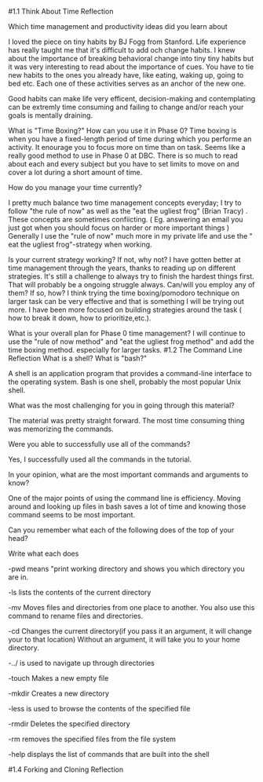#1.1 Think About Time Reflection

Which time management and productivity ideas did you learn about

I loved the piece on tiny habits by BJ  Fogg from Stanford. Life experience has really taught me that it's difficult to add och change habits. I knew about the importance of breaking behavioral change into tiny tiny habits but it was very interesting to read about the importance of cues.  You have to tie new habits   to the ones you already have, like eating, waking up, going to bed etc. Each one of these activities serves as an anchor of the new one.

Good habits can make life very efficent, decision-making and contemplating can be extremly time consuming and failing to change and/or reach your goals  is mentally draining.


What is "Time Boxing?" How can you use it in Phase 0?
Time boxing is when you have a fixed-length period of time during which you performe an activity. It enourage you to focus more on time than on task. Seems like a really good method to use in Phase 0 at DBC. There is so much to read about each and every subject but you have to set limits to move on and cover a lot during a short amount of time.

How do you manage your time currently?

I pretty much balance two time management concepts everyday; I try to follow "the rule of now" as well as the "eat the ugliest frog" (Brian Tracy) . These concepts are sometimes confiicting. ( Eg. answering an email you just got when you should focus on harder or more important things )
Generally I use the "rule of now" much more in my private life and use the " eat the ugliest frog"-strategy when working.

Is your current strategy working? If not, why not?
I have gotten better at time management through the years, thanks to reading up on different strategies.  It's still a challenge to always try to finish the hardest things first. That will probably be a ongoing struggle always.
Can/will you employ any of them? If so, how?
I think trying the time boxing/pomodoro technique on larger task can be very effective and that  is something I will be trying out more. I have been more focused on building strategies around the task ( how to break it down, how to prioritize,etc.).

What is your overall plan for Phase 0 time management?
I will continue to use the "rule of now method" and "eat the ugliest frog method" and add the time boxing method. especially for larger tasks.
#1.2 The Command Line Reflection
What is a shell? What is "bash?"

A shell is an application program that provides a command-line interface to the operating system. Bash is one shell, probably the most popular Unix shell.


What was the most challenging for you in going through this material?

The material was pretty straight forward. The most time consuming thing was memorizing the commands.

Were you able to successfully use all of the commands?

Yes, I successfully used all the commands in the tutorial.

In your opinion, what are the most important commands and arguments to know?

One of the major points of using the command line is efficiency. Moving around and looking up files in bash saves a lot of time and knowing those command seems to be most important.


Can you remember what each of the following does of the top of your head?

Write what each does


-pwd means "print working directory and shows you which directory you are in.


-ls lists the contents of the current directory

-mv Moves files and directories from one place to another. You also use this command to rename files and directories.

-cd Changes the current directory(if you pass it an argument, it will change your to that location) Without an argument, it will take you to your home directory.

-../ is used to navigate up through directories

-touch Makes a new empty file

-mkdir  Creates a new directory

-less  is used to browse the contents of the specified file

-rmdir Deletes the specified directory

-rm removes the specified files from the file system

-help  displays the list of commands that are built into the shell

#1.4 Forking and Cloning Reflection